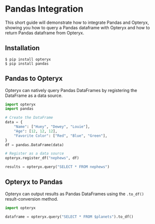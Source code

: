 # Pandas Integration

This short guide will demonstrate how to integrate Pandas and Opteryx, showing you how to query a Pandas dataframe with Opteryx and how to return Pandas dataframe from Opteryx.

## Installation

~~~console
$ pip install opteryx
$ pip install pandas
~~~

## Pandas to Opteryx

Opteryx can natively query Pandas DataFrames by registering the DataFrame as a data source.

~~~python
import opteryx
import pandas

# Create the DataFrame
data = {
    "Name": ["Huey", "Dewey", "Louie"],
    "Age": [12, 12, 12],
    "Favorite Color": ["Red", "Blue", "Green"],
}
df = pandas.DataFrame(data)

# Register as a data source
opteryx.register_df("nephews", df)

results = opteryx.query("SELECT * FROM nephews")
~~~

## Opteryx to Pandas

Opteryx can output results as Pandas DataFrames using the `.to_df()` result-conversion method.

~~~python
import opteryx

dataframe = opteryx.query("SELECT * FROM $planets").to_df()
~~~
